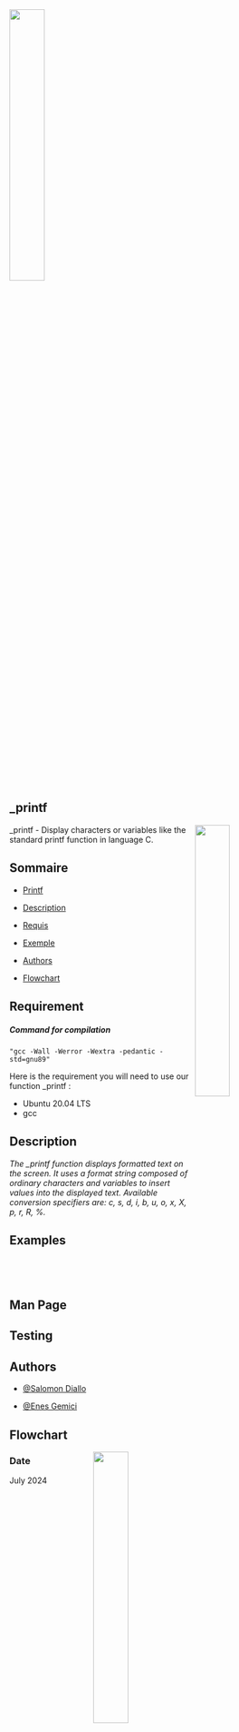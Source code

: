 <img align="center" width="35%" src="https://cdn.prod.website-files.com/64107f65f30b69371e3d6bfa/65c6179aa44b63fa4f31e7ad_Holberton-Logo-Cherry.svg">

## _printf
<img align="right" width="35%" src="https://owlbertsio-resized.s3.amazonaws.com/Popper.psd.full.png">

_printf - Display characters or variables like the standard printf function in language C.


## Sommaire

- [Printf](#_printf)

- [Description](#Description)

- [Requis](#Requis)

- [Exemple](#Exemple)

- [Authors](#Authors)

- [Flowchart](#Flowchart)

## Requirement

##### Command for compilation
``"gcc -Wall -Werror -Wextra -pedantic -std=gnu89"``

Here is the requirement you will need to use our function _printf :
- Ubuntu 20.04 LTS
- gcc




## Description

*The _printf function displays formatted text on the screen. It uses a format string composed of ordinary
characters and variables to insert values into the displayed text.
Available conversion specifiers are: c, s, d, i, b, u, o, x, X, p, r, R, %.*
## Examples

``
``

``
``
## Man Page

## Testing

## Authors

- [@Salomon Diallo](https://github.com/M02laleague)

- [@Enes Gemici](https://github.com/ZycLaMenace)



## Flowchart
<img align="right" width="35%" src="https://photos.google.com/photo/AF1QipNH3JDi8aIGAeoqPAKIB2vbgombK0dIT9mdcT3g">

### Date

July 2024

